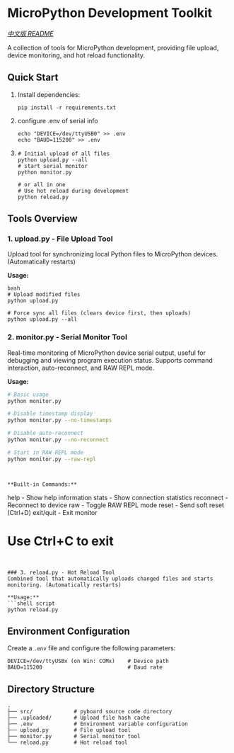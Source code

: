 # MicroPython Development Toolkit

*[中文版 README](README.zh.md)*

A collection of tools for MicroPython development, providing file upload, device monitoring, and hot reload functionality.

## Quick Start

1. Install dependencies:
    ```shell
    pip install -r requirements.txt
    ```
2. configure .env of serial info
    ```shell
    echo "DEVICE=/dev/ttyUSB0" >> .env
    echo "BAUD=115200" >> .env
    ```
3. 
    ```shell
    # Initial upload of all files
    python upload.py --all
    # start serial monitor
    python monitor.py
   
    # or all in one
    # Use hot reload during development
    python reload.py
    ```
## Tools Overview

### 1. upload.py - File Upload Tool
Upload tool for synchronizing local Python files to MicroPython devices. (Automatically restarts)

**Usage:**
```
bash
# Upload modified files
python upload.py

# Force sync all files (clears device first, then uploads)
python upload.py --all
```
### 2. monitor.py - Serial Monitor Tool
Real-time monitoring of MicroPython device serial output, useful for debugging and viewing program execution status. Supports command interaction, auto-reconnect, and RAW REPL mode.

**Usage:**
```bash
# Basic usage
python monitor.py

# Disable timestamp display
python monitor.py --no-timestamps

# Disable auto-reconnect
python monitor.py --no-reconnect

# Start in RAW REPL mode
python monitor.py --raw-repl
```
```


**Built-in Commands:**
```
help        - Show help information
stats       - Show connection statistics
reconnect   - Reconnect to device
raw         - Toggle RAW REPL mode
reset       - Send soft reset (Ctrl+D)
exit/quit   - Exit monitor

# Use Ctrl+C to exit
```


### 3. reload.py - Hot Reload Tool
Combined tool that automatically uploads changed files and starts monitoring. (Automatically restarts)

**Usage:**
```shell script
python reload.py
```


## Environment Configuration

Create a `.env` file and configure the following parameters:

```
DEVICE=/dev/ttyUSBx (on Win: COMx)    # Device path
BAUD=115200                           # Baud rate
```


## Directory Structure

```
.
├── src/             # pyboard source code directory
├── .uploaded/       # Upload file hash cache
├── .env             # Environment variable configuration
├── upload.py        # File upload tool
├── monitor.py       # Serial monitor tool
└── reload.py        # Hot reload tool
```